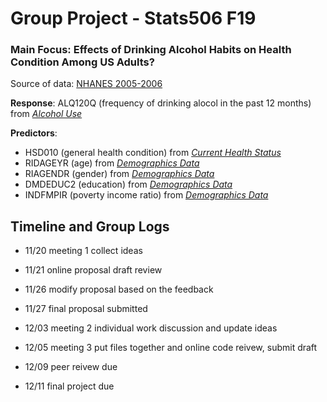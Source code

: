 # Group Project - Stats506 F19
### Main Focus: Effects of Drinking Alcohol Habits on Health Condition Among US Adults?

Source of data: [NHANES 2005-2006](https://wwwn.cdc.gov/nchs/nhanes/ContinuousNhanes/Default.aspx?BeginYear=2005)

**Response**: 
ALQ120Q (frequency of drinking alocol in the past 12 months) from *[Alcohol Use](https://wwwn.cdc.gov/Nchs/Nhanes/2005-2006/ALQ_D.htm)*

**Predictors**: 
- HSD010 (general health condition) from *[Current Health Status](https://wwwn.cdc.gov/Nchs/Nhanes/2005-2006/HSQ_D.htm#HSQ480)*
- RIDAGEYR (age)  from *[Demographics Data](https://wwwn.cdc.gov/nchs/nhanes/search/datapage.aspx?Component=Demographics&CycleBeginYear=2005)*
- RIAGENDR (gender)  from *[Demographics Data](https://wwwn.cdc.gov/nchs/nhanes/search/datapage.aspx?Component=Demographics&CycleBeginYear=2005)*
- DMDEDUC2 (education)  from *[Demographics Data](https://wwwn.cdc.gov/nchs/nhanes/search/datapage.aspx?Component=Demographics&CycleBeginYear=2005)*
- INDFMPIR (poverty income ratio)  from *[Demographics Data](https://wwwn.cdc.gov/nchs/nhanes/search/datapage.aspx?Component=Demographics&CycleBeginYear=2005)*





## Timeline and Group Logs
- 11/20  meeting 1 collect ideas
- 11/21  online proposal draft review
- 11/26  modify proposal based on the feedback
- 11/27  final proposal submitted 
- 12/03  meeting 2 individual work discussion and update ideas
- 12/05  meeting 3 put files together and online code reivew, submit draft

- 12/09  peer reivew due
- 12/11  final project due






